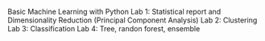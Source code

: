 Basic Machine Learning with Python
Lab 1: Statistical report and Dimensionality Reduction (Principal Component Analysis)
Lab 2: Clustering
Lab 3: Classification
Lab 4: Tree, randon forest, ensemble 
